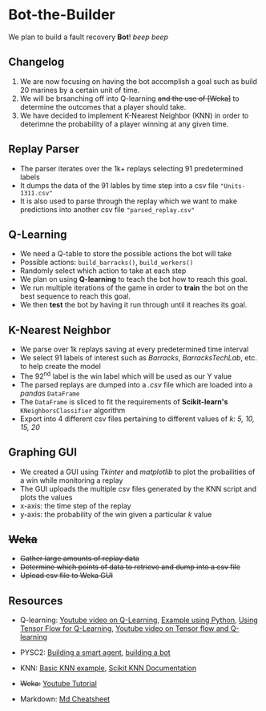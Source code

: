 # Bot-the-Builder
We plan to build a fault recovery **Bot**! *beep beep*

**Changelog**
-----
1. We are now focusing on  having the bot accomplish a goal such as build 20 marines by a certain unit of time.
2. We will be brsanching off into Q-learning ~~and the use of [Weka]~~ to determine the outcomes that a player should take.
3. We have decided to implement K-Nearest Neighbor (KNN) in order to deterimne the probability 
of a player winning at any given time. 

Replay Parser
---
* The parser iterates over the 1k+ replays selecting 91 predetermined labels
* It dumps the data of the 91 lables by time step into a csv file `"Units-1311.csv"`
* It is also used to parse through the replay which we want to make predictions into another csv file `"parsed_replay.csv"`


Q-Learning
---
* We need a Q-table to store the possible actions the bot will take
* Possible actions: `build_barracks()`, `build_workers()`
* Randomly select which action to take at each step 
* We plan on using **Q-learning** to teach the bot how to reach this goal.
* We run multiple iterations of the game in order to **train** the bot on the best sequence to reach this goal.
* We then **test** the bot by having it run through until it reaches its goal.

K-Nearest Neighbor
---
* We parse over 1k replays saving at every predetermined time interval  
* We select 91 labels of interest such as *Barracks*, *BarracksTechLab*, etc. to help create the model
* The 92<sup>nd</sup> label is the win label which will be used as our Y value
* The parsed replays are dumped into a *.csv* file which are loaded into a *pandas* `DataFrame`
* The `DataFrame` is sliced to fit the requirements of **Scikit-learn's** `KNeighborsClassifier` algorithm
* Export into 4 different csv files pertaining to different values of *k: 5, 10, 15, 20*

Graphing GUI
---
* We created a GUI using *Tkinter* and *matplotlib* to plot the probailities of a win while monitoring a replay 
* The GUI uploads the multiple csv files generated by the KNN script and plots the values
* x-axis: the time step of the replay
* y-axis: the probability of the win given a particular *k* value 


~~Weka~~
---
- ~~Gather large amounts of replay data~~
- ~~Determine which points of data to retrieve and dump into a csv file~~
- ~~Upload csv file to Weka GUI~~

Resources
---
* Q-learning: [Youtube video on Q-Learning](https://youtu.be/qPE4CPQY7mc), [Example using Python](http://amunategui.github.io/reinforcement-learning/), [Using Tensor Flow for Q-Learning](https://medium.com/emergent-future/simple-reinforcement-learning-with-tensorflow-part-0-q-learning-with-tables-and-neural-networks-d195264329d0), [Youtube video on Tensor flow and Q-learning](https://youtu.be/Vz5l886eptw)
* PYSC2: [Building a smart agent](https://chatbotslife.com/building-a-smart-pysc2-agent-cdc269cb095d), [building a bot](https://github.com/skjb/pysc2-tutorial)

* KNN: [Basic KNN example](https://kevinzakka.github.io/2016/07/13/k-nearest-neighbor/),
 [Scikit KNN Documentation](http://scikit-learn.org/stable/modules/generated/sklearn.neighbors.KNeighborsClassifier.html)

* ~~Weka:~~ [Youtube Tutorial](https://www.youtube.com/watch?v=m7kpIBGEdkI)

* Markdown: [Md Cheatsheet](https://github.com/adam-p/markdown-here/wiki/Markdown-Cheatsheet)
